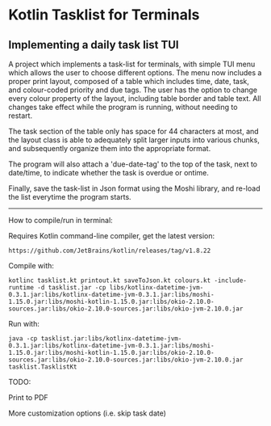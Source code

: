 # Kotlin Tasklist for Terminals
## Implementing a daily task list TUI



A project which implements a task-list for terminals, with simple TUI menu which allows the user to choose different options. The menu now includes a proper print layout, composed of a table which includes time, date, task, and colour-coded priority and due tags. The user has the option to change every colour property of the layout, including table border and table text. All changes take effect while the program is running, without needing to restart.

The task section of the table only has space for 44 characters at most, and the layout class is able to adequately split larger inputs into various chunks, and subsequently organize them into the appropriate format.

The program will also attach a 'due-date-tag' to the top of the task, next to date/time, to indicate whether the task is overdue or ontime.

Finally, save the task-list in Json format using the Moshi library, and re-load the list everytime the program starts.

------------------------------------------------------------------

How to compile/run in terminal:

Requires Kotlin command-line compiler, get the latest version:

```https://github.com/JetBrains/kotlin/releases/tag/v1.8.22```


Compile with:

```kotlinc tasklist.kt printout.kt saveToJson.kt colours.kt -include-runtime -d tasklist.jar -cp libs/kotlinx-datetime-jvm-0.3.1.jar:libs/kotlinx-datetime-jvm-0.3.1.jar:libs/moshi-1.15.0.jar:libs/moshi-kotlin-1.15.0.jar:libs/okio-2.10.0-sources.jar:libs/okio-2.10.0-sources.jar:libs/okio-jvm-2.10.0.jar```

Run with:

```java -cp tasklist.jar:libs/kotlinx-datetime-jvm-0.3.1.jar:libs/kotlinx-datetime-jvm-0.3.1.jar:libs/moshi-1.15.0.jar:libs/moshi-kotlin-1.15.0.jar:libs/okio-2.10.0-sources.jar:libs/okio-2.10.0-sources.jar:libs/okio-jvm-2.10.0.jar tasklist.TasklistKt```

TODO:

Print to PDF

More customization options (i.e. skip task date)


